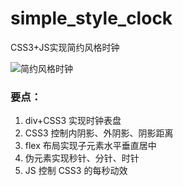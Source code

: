 # simple_style_clock
CSS3+JS实现简约风格时钟

![简约风格时钟](clock.gif)

### 要点：
1. div+CSS3 实现时钟表盘
2. CSS3 控制内阴影、外阴影、阴影距离
3. flex 布局实现子元素水平垂直居中
4. 伪元素实现秒针、分针、时针
5. JS 控制 CSS3 的每秒动效